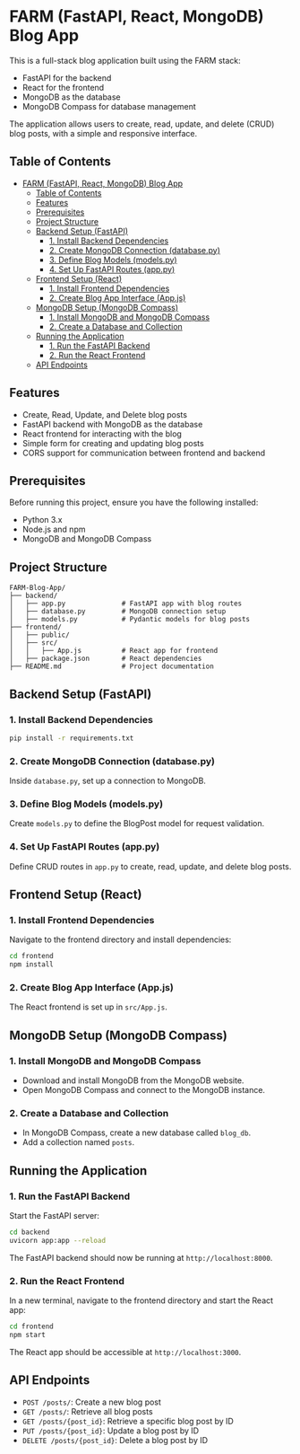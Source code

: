 # FARM (FastAPI, React, MongoDB) Blog App

This is a full-stack blog application built using the FARM stack:

- FastAPI for the backend
- React for the frontend
- MongoDB as the database
- MongoDB Compass for database management

The application allows users to create, read, update, and delete (CRUD) blog posts, with a simple and responsive interface.

## Table of Contents

- [FARM (FastAPI, React, MongoDB) Blog App](#farm-fastapi-react-mongodb-blog-app)
  - [Table of Contents](#table-of-contents)
  - [Features](#features)
  - [Prerequisites](#prerequisites)
  - [Project Structure](#project-structure)
  - [Backend Setup (FastAPI)](#backend-setup-fastapi)
    - [1. Install Backend Dependencies](#1-install-backend-dependencies)
    - [2. Create MongoDB Connection (database.py)](#2-create-mongodb-connection-databasepy)
    - [3. Define Blog Models (models.py)](#3-define-blog-models-modelspy)
    - [4. Set Up FastAPI Routes (app.py)](#4-set-up-fastapi-routes-apppy)
  - [Frontend Setup (React)](#frontend-setup-react)
    - [1. Install Frontend Dependencies](#1-install-frontend-dependencies)
    - [2. Create Blog App Interface (App.js)](#2-create-blog-app-interface-appjs)
  - [MongoDB Setup (MongoDB Compass)](#mongodb-setup-mongodb-compass)
    - [1. Install MongoDB and MongoDB Compass](#1-install-mongodb-and-mongodb-compass)
    - [2. Create a Database and Collection](#2-create-a-database-and-collection)
  - [Running the Application](#running-the-application)
    - [1. Run the FastAPI Backend](#1-run-the-fastapi-backend)
    - [2. Run the React Frontend](#2-run-the-react-frontend)
  - [API Endpoints](#api-endpoints)

## Features

- Create, Read, Update, and Delete blog posts
- FastAPI backend with MongoDB as the database
- React frontend for interacting with the blog
- Simple form for creating and updating blog posts
- CORS support for communication between frontend and backend

## Prerequisites

Before running this project, ensure you have the following installed:

- Python 3.x
- Node.js and npm
- MongoDB and MongoDB Compass

## Project Structure

```plaintext
FARM-Blog-App/
├── backend/
│   ├── app.py              # FastAPI app with blog routes
│   ├── database.py         # MongoDB connection setup
│   ├── models.py           # Pydantic models for blog posts
├── frontend/
│   ├── public/
│   ├── src/
│   │   ├── App.js          # React app for frontend
│   ├── package.json        # React dependencies
├── README.md               # Project documentation
```

## Backend Setup (FastAPI)

### 1. Install Backend Dependencies

```bash
pip install -r requirements.txt
```

### 2. Create MongoDB Connection (database.py)

Inside `database.py`, set up a connection to MongoDB.

### 3. Define Blog Models (models.py)

Create `models.py` to define the BlogPost model for request validation.

### 4. Set Up FastAPI Routes (app.py)

Define CRUD routes in `app.py` to create, read, update, and delete blog posts.

## Frontend Setup (React)

### 1. Install Frontend Dependencies

Navigate to the frontend directory and install dependencies:

```bash
cd frontend
npm install
```

### 2. Create Blog App Interface (App.js)

The React frontend is set up in `src/App.js`.

## MongoDB Setup (MongoDB Compass)

### 1. Install MongoDB and MongoDB Compass

- Download and install MongoDB from the MongoDB website.
- Open MongoDB Compass and connect to the MongoDB instance.

### 2. Create a Database and Collection

- In MongoDB Compass, create a new database called `blog_db`.
- Add a collection named `posts`.

## Running the Application

### 1. Run the FastAPI Backend

Start the FastAPI server:

```bash
cd backend
uvicorn app:app --reload
```

The FastAPI backend should now be running at `http://localhost:8000`.

### 2. Run the React Frontend

In a new terminal, navigate to the frontend directory and start the React app:

```bash
cd frontend
npm start
```

The React app should be accessible at `http://localhost:3000`.

## API Endpoints

- `POST /posts/`: Create a new blog post
- `GET /posts/`: Retrieve all blog posts
- `GET /posts/{post_id}`: Retrieve a specific blog post by ID
- `PUT /posts/{post_id}`: Update a blog post by ID
- `DELETE /posts/{post_id}`: Delete a blog post by ID
